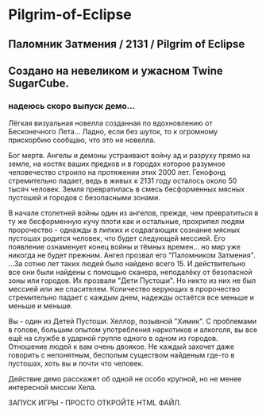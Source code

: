 # Pilgrim-of-Eclipse
## Паломник Затмения / 2131 / Pilgrim of Eclipse
## Создано на невеликом и  ужасном Twine SugarCube. 
### надеюсь скоро выпуск демо...

Лёгкая визуальная новелла созданная по вдохновлению от Бесконечного Лета... 
Ладно, если без шуток, то к огромному прискорбию сообщаю, что это не новелла. 

Бог мертв. Ангелы и демоны устраивают войну ад и разруху прямо на земле, на костях ваших предков и в городах которое разумное человечество строило на протяжении этих 2000 лет. Генофонд стремительно падает, ведь в живых к 2131 году осталось около 50 тысяч человек. Земля превратилась в смесь бесформенных мясных пустошей и городов с безопасными зонами. 

В начале столетней войны один из ангелов, прежде, чем превратиться в ту же бесформенную кучу плоти как и остальные, прохрипел людям пророчество - однажды в липких и содрагающих сознание мясных пустошах родится человек, что будет следующей мессией. Его появление ознаменует конец войны и тёмных времен... но мир уже никогда не будет прежним. Ангел прозвал его "Паломником Затмения".
...За сотню лет таких людей было найдено всего 15. И действительно все они были найдены с помощью сканера, неподалёку от безопасной зоны или городов. Их прозвали "Дети Пустоши". Но никто из них не был мессией или же спасителем. Количество верующих в пророчество стремительно падает с каждым днем, надежды остаётся все меньше и меньше и меньше. 

Вы - один из Детей Пустоши. Хеллор, позывной "Химик". С проблемами в голове, большим опытом употребления наркотиков и алкоголя, вы все ещё на службе в ударной группе одного в одном из городов. Отношение людей к вам очень двоякое. Не каждый захочет даже говорить с непонятным, бесполым существом найденым где-то в пустошах, хоть вы и почти что человек. 

Действие демо расскажет об одной не особо крупной, но не менее интересной миссии Хела. 

ЗАПУСК ИГРЫ - ПРОСТО ОТКРОЙТЕ HTML ФАЙЛ.
